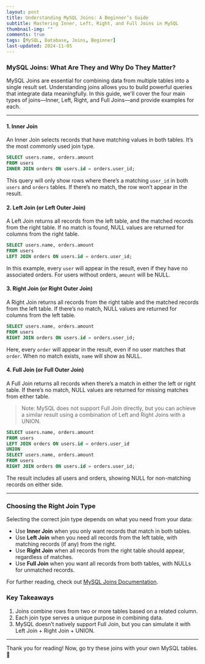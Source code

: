 ```yaml
---
layout: post
title: Understanding MySQL Joins: A Beginner’s Guide
subtitle: Mastering Inner, Left, Right, and Full Joins in MySQL
thumbnail-img: ""
comments: true
tags: [MySQL, Database, Joins, Beginner]
last-updated: 2024-11-05
---
```


### MySQL Joins: What Are They and Why Do They Matter?
MySQL Joins are essential for combining data from multiple tables into a single result set. Understanding joins allows you to build powerful queries that integrate data meaningfully. In this guide, we'll cover the four main types of joins—Inner, Left, Right, and Full Joins—and provide examples for each.

---

#### 1. **Inner Join**
An Inner Join selects records that have matching values in both tables. It’s the most commonly used join type.

```sql
SELECT users.name, orders.amount
FROM users
INNER JOIN orders ON users.id = orders.user_id;
```

This query will only show rows where there’s a matching `user_id` in both `users` and `orders` tables. If there’s no match, the row won’t appear in the result.

#### 2. **Left Join (or Left Outer Join)**
A Left Join returns all records from the left table, and the matched records from the right table. If no match is found, NULL values are returned for columns from the right table.

```sql
SELECT users.name, orders.amount
FROM users
LEFT JOIN orders ON users.id = orders.user_id;
```

In this example, every `user` will appear in the result, even if they have no associated orders. For users without orders, `amount` will be NULL.

#### 3. **Right Join (or Right Outer Join)**
A Right Join returns all records from the right table and the matched records from the left table. If there’s no match, NULL values are returned for columns from the left table.

```sql
SELECT users.name, orders.amount
FROM users
RIGHT JOIN orders ON users.id = orders.user_id;
```

Here, every `order` will appear in the result, even if no user matches that `order`. When no match exists, `name` will show as NULL.

#### 4. **Full Join (or Full Outer Join)**
A Full Join returns all records when there’s a match in either the left or right table. If there’s no match, NULL values are returned for missing matches from either table.

> Note: MySQL does not support Full Join directly, but you can achieve a similar result using a combination of Left and Right Joins with a UNION.

```sql
SELECT users.name, orders.amount
FROM users
LEFT JOIN orders ON users.id = orders.user_id
UNION
SELECT users.name, orders.amount
FROM users
RIGHT JOIN orders ON users.id = orders.user_id;
```

The result includes all users and orders, showing NULL for non-matching records on either side.

---

### Choosing the Right Join Type
Selecting the correct join type depends on what you need from your data:

- Use **Inner Join** when you only want records that match in both tables.
- Use **Left Join** when you need all records from the left table, with matching records (if any) from the right.
- Use **Right Join** when all records from the right table should appear, regardless of matches.
- Use **Full Join** when you want all records from both tables, with NULLs for unmatched records.

For further reading, check out [MySQL Joins Documentation](https://dev.mysql.com/doc/refman/8.0/en/join.html).

### Key Takeaways
1. Joins combine rows from two or more tables based on a related column.
2. Each join type serves a unique purpose in combining data.
3. MySQL doesn’t natively support Full Join, but you can simulate it with Left Join + Right Join + UNION.

---

Thank you for reading! Now, go try these joins with your own MySQL tables. 🚀
